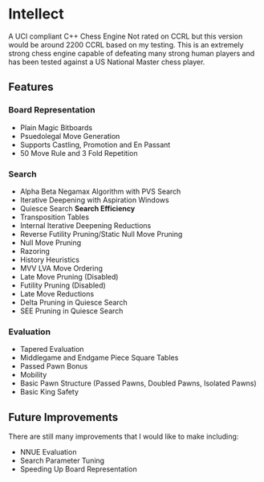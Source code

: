# Intellect
A UCI compliant C++ Chess Engine
Not rated on CCRL but this version would be around 2200 CCRL based on my testing. 
This is an extremely strong chess engine capable of defeating many strong human players and has been tested against a US National Master chess player. 

## Features
### Board Representation
* Plain Magic Bitboards
* Psuedolegal Move Generation
* Supports Castling, Promotion and En Passant
* 50 Move Rule and 3 Fold Repetition

### Search
* Alpha Beta Negamax Algorithm with PVS Search
* Iterative Deepening with Aspiration Windows
* Quiesce Search
**Search Efficiency**
* Transposition Tables
* Internal Iterative Deepening Reductions
* Reverse Futility Pruning/Static Null Move Pruning
* Null Move Pruning
* Razoring
* History Heuristics
* MVV LVA Move Ordering
* Late Move Pruning (Disabled)
* Futility Pruning (Disabled)
* Late Move Reductions
* Delta Pruning in Quiesce Search
* SEE Pruning in Quiesce Search

### Evaluation
* Tapered Evaluation
* Middlegame and Endgame Piece Square Tables
* Passed Pawn Bonus
* Mobility
* Basic Pawn Structure (Passed Pawns, Doubled Pawns, Isolated Pawns)
* Basic King Safety

## Future Improvements
There are still many improvements that I would like to make including: 
* NNUE Evaluation
* Search Parameter Tuning 
* Speeding Up Board Representation
